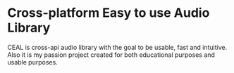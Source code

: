 # Cross-platform Easy to use Audio Library
CEAL is  cross-api audio library with the goal to be usable, fast and intuitive. 
Also it is my passion project created for both educational purposes and usable purposes.

